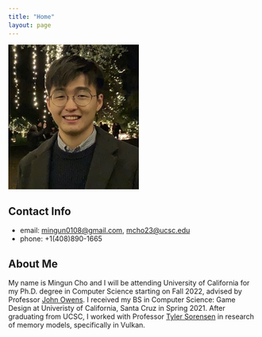 ```yaml
---
title: "Home"
layout: page
---
```


![screenshot](https://raw.githubusercontent.com/MangoShip/MangoShip.github.io/master/assets/pictures/ProfilePicture.jpg)

## Contact Info

- email: mingun0108@gmail.com, mcho23@ucsc.edu
- phone: +1(408)890-1665

## About Me

My name is Mingun Cho and I will be attending University of California for my Ph.D. degree in Computer Science starting on Fall 2022, advised by Professor [John Owens](https://www.ece.ucdavis.edu/~jowens/). I received my BS in Computer Science: Game Design at Univeristy of California, Santa Cruz in Spring 2021. After graduating from UCSC, I worked with Professor [Tyler Sorensen](https://users.soe.ucsc.edu/~tsorensen/) in research of memory models, specifically in Vulkan. 